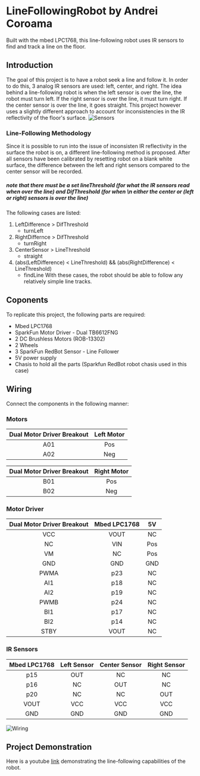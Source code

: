 # LineFollowingRobot by Andrei Coroama
Built with the mbed LPC1768, this line-following robot uses IR sensors to find and track a line on the floor.
## Introduction
The goal of this project is to have a robot seek a line and follow it. In order to do this, 3 analog IR sensors are used: left, center, and right. The idea behind a line-following robot is when the left sensor is over the line, the robot must turn left. If the right sensor is over the line, it must turn right. If the center sensor is over the line, it goes straight. This project however uses a slightly different approach to account for inconsistencies in the IR reflectivity of the floor's surface.
![Sensors](https://github.com/acoroama/LineFollowingRobot/assets/101741705/b206ca70-4034-46da-a285-89376289747f)

### Line-Following Methodology
Since it is possible to run into the issue of inconsisten IR reflectivity in the surface the robot is on, a different line-following method is proposed.
After all sensors have been calibrated by resetting robot on a blank white surface, the difference between the left and right sensors compared to the center sensor will be recorded.
##### note that there must be a set lineThreshold (for what the IR sensors read when over the line) and DifThreshold (for when \n      either the center or (left or right) sensors is over the line)
The following cases are listed:
1. LeftDifference > DifThreshold
   - turnLeft
1. RightDiffernce > DifThreshold
   - turnRight
1. CenterSensor > LineThreshold
   - straight
1. (abs(LeftDifference) < LineThreshold) && (abs(RightDifference) < LineThreshold)
   - findLine
With these cases, the robot should be able to follow any relatively simple line tracks.
## Coponents
To replicate this project, the following parts are required:
- Mbed LPC1768
- SparkFun Motor Driver - Dual TB6612FNG
- 2 DC Brushless Motors (ROB-13302)
- 2 Wheels
- 3 SparkFun RedBot Sensor - Line Follower
- 5V power supply
- Chasis to hold all the parts (Sparkfun RedBot robot chasis used in this case)
## Wiring
Connect the components in the following manner:
### Motors

| Dual Motor Driver Breakout  | Left Motor |
| :---: | :---: |
| A01  | Pos  |
| A02  | Neg  |

| Dual Motor Driver Breakout  | Right Motor |
| :---: | :---: |
| B01  | Pos  |
| B02  | Neg  |

### Motor Driver
| Dual Motor Driver Breakout  | Mbed LPC1768 | 5V |
| :---: | :---: | :---: |
| VCC | VOUT | NC |
| NC | VIN | Pos |
| VM | NC | Pos |
| GND | GND | GND |
| PWMA | p23 | NC |
| AI1 | p18 | NC |
| AI2 | p19 | NC |
| PWMB | p24 | NC |
| BI1 | p17 | NC |
| BI2 | p14 | NC |
| STBY | VOUT | NC |

### IR Sensors
| Mbed LPC1768  | Left Sensor | Center Sensor | Right Sensor |
| :---: | :---: | :---: | :---: |
| p15 | OUT | NC | NC |
| p16 | NC | OUT | NC |
| p20 | NC | NC | OUT |
| VOUT | VCC | VCC | VCC |
| GND  | GND | GND | GND |

![Wiring](https://github.com/acoroama/LineFollowingRobot/assets/101741705/4a8db695-ecec-4f33-b729-c9ea83d047b9)

## Project Demonstration
Here is a youtube [link](https://youtube.com/shorts/89yhff2wmAQ?feature=share) demonstrating the line-following capabilities of the robot.



 
